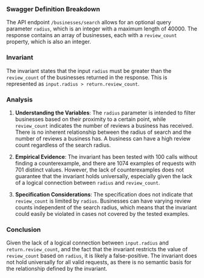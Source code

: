 ### Swagger Definition Breakdown
The API endpoint `/businesses/search` allows for an optional query parameter `radius`, which is an integer with a maximum length of 40000. The response contains an array of businesses, each with a `review_count` property, which is also an integer.

### Invariant
The invariant states that the input `radius` must be greater than the `review_count` of the businesses returned in the response. This is represented as `input.radius > return.review_count`.

### Analysis
1. **Understanding the Variables**: The `radius` parameter is intended to filter businesses based on their proximity to a certain point, while `review_count` indicates the number of reviews a business has received. There is no inherent relationship between the radius of search and the number of reviews a business has. A business can have a high review count regardless of the search radius.

2. **Empirical Evidence**: The invariant has been tested with 100 calls without finding a counterexample, and there are 1074 examples of requests with 701 distinct values. However, the lack of counterexamples does not guarantee that the invariant holds universally, especially given the lack of a logical connection between `radius` and `review_count`.

3. **Specification Considerations**: The specification does not indicate that `review_count` is limited by `radius`. Businesses can have varying review counts independent of the search radius, which means that the invariant could easily be violated in cases not covered by the tested examples.

### Conclusion
Given the lack of a logical connection between `input.radius` and `return.review_count`, and the fact that the invariant restricts the value of `review_count` based on `radius`, it is likely a false-positive. The invariant does not hold universally for all valid requests, as there is no semantic basis for the relationship defined by the invariant.
